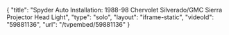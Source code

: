 {
    "title": "Spyder Auto Installation: 1988-98 Chervolet Silverado\/GMC Sierra Projector Head Light",
    "type": "solo",
    "layout": "iframe-static",
    "videoId": "59881136",
    "url": "\/tvpembed\/59881136"
}